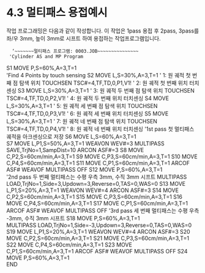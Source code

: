 ﻿# 4.3 멀티패스 용접예시

작업 프로그래밍은 다음과 같이 작성합니다.
이 작업은 1pass 용접 후 2pass, 3pass를 좌/우 3mm, 높이 3mm로 시프트 하여 용접하는 작업프로그램입니다.

      ‘~~~~~~~멀티패스 프로그램: 0003.JOB~~~~~~~~~~~~~~~ 
     'Cylinder AS and MP Program
S1   MOVE P,S=60%,A=3,T=1  
     'Find 4 Points by touch sensing
S2   MOVE L,S=30%,A=3,T=1  			' 1: 원 궤적 첫 번째 점 탐색 위치
     TOUCHSEN TSC#=4,TF,TD,0,P1,V1!		' 2: 원 궤적 첫 번째 위치 터치센싱
S3   MOVE L,S=30%,A=3,T=1  			' 3: 원 궤적 두 번째 점 탐색 위치
     TOUCHSEN TSC#=4,TF,TD,0,P2,V1! 		' 4: 원 궤적 두 번째 위치 터치센싱
S4   MOVE L,S=30%,A=3,T=1  			' 5: 원 궤적 세 번째 점 탐색 위치
     TOUCHSEN TSC#=4,TF,TD,0,P3,V1! 		' 6: 원 궤적 세 번째 위치 터치센싱
S5   MOVE L,S=30%,A=3,T=1  			' 7: 원 궤적 네 번째 점 탐색 위치
     TOUCHSEN TSC#=4,TF,TD,0,P4,V1! 		' 8: 원 궤적 네 번째 위치 터치센싱
     '1st pass					첫 멀티패스 궤적을 아크센싱으로 저장
S6   MOVE L,S=60%,A=3,T=1  
S7   MOVE L,P1,S=50%,A=3,T=1
     WEAVON WEV#=3
     MULTIPASS SAVE,TrjNo=1,SampDist=10
     ARCON ASF#=3
S8   MOVE C,P2,S=60cm/min,A=3,T=1
S9   MOVE C,P3,S=60cm/min,A=3,T=1
S10  MOVE C,P4,S=60cm/min,A=3,T=1
S11  MOVE C,P1,S=60cm/min,A=3,T=1
     ARCOF ASF#
     WEAVOF
     MULTIPASS OFF
S12  MOVE P,S=60%,A=3,T=1  
     '2nd pass				두 번째 멀티패스는 수평 우측 3mm, 수직 3mm 시프트
     MULTIPASS LOAD,TrjNo=1,Side=3,Updown=3,Reverse=0,TAS=0,WAS=0
S13  MOVE L,P1,S=20%,A=3,T=1
     WEAVON WEV#=4
     ARCON ASF#=3
S14  MOVE C,P2,S=60cm/min,A=3,T=1
S15  MOVE C,P3,S=60cm/min,A=3,T=1
S16  MOVE C,P4,S=60cm/min,A=3,T=1
S17  MOVE C,P1,S=60cm/min,A=3,T=1
     ARCOF ASF#
     WEAVOF
     MULTIPASS OFF
     '3rd pass				세 번째 멀티패스는 수평 우측 -3mm, 수직 3mm 시프트
S18  MOVE P,S=60%,A=3,T=1  
     MULTIPASS LOAD,TrjNo=1,Side=-3,Updown=3,Reverse=0,TAS=0,WAS=0
S19  MOVE L,P1,S=20%,A=3,T=1
     WEAVON WEV#=4
     ARCON ASF#=3
S20  MOVE C,P2,S=60cm/min,A=3,T=1
S21  MOVE C,P3,S=60cm/min,A=3,T=1
S22  MOVE C,P4,S=60cm/min,A=3,T=1
S23  MOVE C,P1,S=60cm/min,A=3,T=1
     ARCOF ASF#
     WEAVOF
     MULTIPASS OFF
S24  MOVE P,S=60%,A=3,T=1  
     END
 ~~~~~~~~~~~~~~~~~~~~~~~~~~~~~~~~~~~~~~~~~~~~~~~ 


